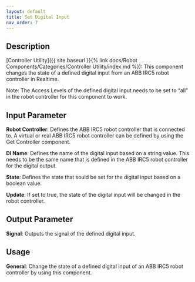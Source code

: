 ```yaml
---
layout: default
title: Set Digital Input
nav_order: 7
---
```


## Description

[Controller Utility]({{ site.baseurl }}{% link docs/Robot Components/Categories/Controller Utility/index.md %}): This component changes the state of a defined digital input from an ABB IRC5 robot controller in Realtime.

Note: The Access Levels of the defined digital input needs to be set to “all” in the robot controller for this component to work.

## Input Parameter

**Robot Controller**: Defines the ABB IRC5 robot controller that is connected to. A virtual or real ABB IRC5 robot controller can be defined by using the Get Controller component.

**DI Name**: Defines the name of the digital input based on a string value. This needs to be the same name that is defined in the ABB IRC5 robot controller for the digital output.

**State**: Defines the state that sould be set for the digital input based on a boolean value.

**Update**: If set to true, the state of the digital input will be changed in the robot controller.

## Output Parameter

**Signal**: Outputs the signal of the defined digital input.

## Usage

**General**: Change the state of a defined digital input of an ABB IRC5 robot controller by using this component.
